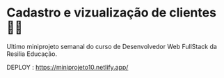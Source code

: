 # Cadastro e vizualização de clientes 📝🙋
Ultimo miniprojeto semanal do curso de Desenvolvedor Web FullStack da Resilia Educação.

DEPLOY : https://miniprojeto10.netlify.app/
